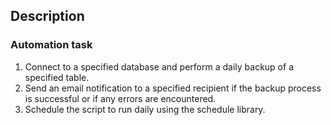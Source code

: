  ## Description
### Automation task
1. Connect to a specified database and perform a daily backup of a specified table.
2. Send an email notification to a specified recipient if the backup process is successful or if any errors are encountered.
3. Schedule the script to run daily using the schedule library.
